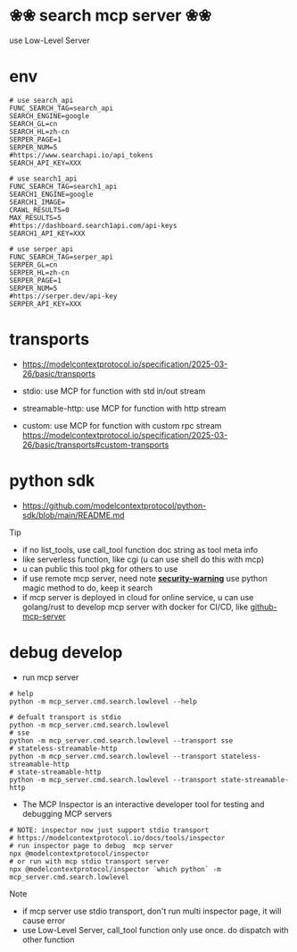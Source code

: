 # ❀❀ search mcp server ❀❀
use Low-Level Server

# env
```shell
# use search_api 
FUNC_SEARCH_TAG=search_api
SEARCH_ENGINE=google
SEARCH_GL=cn
SEARCH_HL=zh-cn
SERPER_PAGE=1
SERPER_NUM=5
#https://www.searchapi.io/api_tokens
SEARCH_API_KEY=XXX

# use search1_api
FUNC_SEARCH_TAG=search1_api
SEARCH1_ENGINE=google
SEARCH1_IMAGE=
CRAWL_RESULTS=0
MAX_RESULTS=5
#https://dashboard.search1api.com/api-keys
SEARCH1_API_KEY=XXX

# use serper_api
FUNC_SEARCH_TAG=serper_api
SERPER_GL=cn
SERPER_HL=zh-cn
SERPER_PAGE=1
SERPER_NUM=5
#https://serper.dev/api-key
SERPER_API_KEY=XXX
```

# transports
- https://modelcontextprotocol.io/specification/2025-03-26/basic/transports

- stdio: use MCP for function with std in/out stream
- streamable-http: use MCP for function with http stream
- custom: use MCP for function with custom rpc stream https://modelcontextprotocol.io/specification/2025-03-26/basic/transports#custom-transports

# python sdk
- https://github.com/modelcontextprotocol/python-sdk/blob/main/README.md


> [!TIP]
> - if no list_tools, use call_tool function doc string as tool meta info
> - like serverless function, like cgi (u can use shell do this with mcp)
> - u can public this tool pkg for others to use
> - if use remote mcp server, need note [**security-warning**](https://modelcontextprotocol.io/specification/2025-03-26/basic/transports#security-warning)
> use python magic method to do, keep it search
> - if mcp server is deployed in cloud for online service, u can use golang/rust to develop mcp server with docker for CI/CD, like [github-mcp-server](https://github.com/github/github-mcp-server)

# debug develop
- run mcp server
```shell
# help
python -m mcp_server.cmd.search.lowlevel --help

# defualt transport is stdio
python -m mcp_server.cmd.search.lowlevel
# sse
python -m mcp_server.cmd.search.lowlevel --transport sse
# stateless-streamable-http
python -m mcp_server.cmd.search.lowlevel --transport stateless-streamable-http
# state-streamable-http
python -m mcp_server.cmd.search.lowlevel --transport state-streamable-http
```
- The MCP Inspector is an interactive developer tool for testing and debugging MCP servers
```shell
# NOTE: inspector now just support stdio transport
# https://modelcontextprotocol.io/docs/tools/inspector
# run inspector page to debug  mcp server
npx @modelcontextprotocol/inspector
# or run with mcp stdio transport server 
npx @modelcontextprotocol/inspector `which python` -m mcp_server.cmd.search.lowlevel
```
> [!NOTE]
> - if mcp server use stdio transport, don't run multi inspector page, it will cause error
> - use Low-Level Server, call_tool function only use once. do dispatch with other function